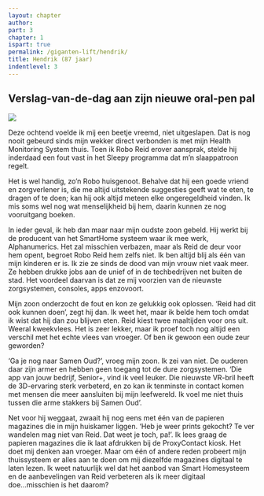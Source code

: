 ```yaml
---
layout: chapter
author: 
part: 3
chapter: 1
ispart: true
permalink: /giganten-lift/hendrik/
title: Hendrik (87 jaar)
indentlevel: 3
---
```

## Verslag-van-de-dag aan zijn nieuwe oral-pen pal

<a href="{{ site.baseurl }}/images/Hendrik.jpg" data-lightbox="Hendrik"><img src="{{ site.baseurl }}/images/Hendrik.jpg"></a>

Deze ochtend voelde ik mij een beetje vreemd, niet uitgeslapen. Dat is nog nooit gebeurd sinds mijn wekker direct verbonden is met mijn Health Monitoring System thuis. Toen ik Robo Reid erover aansprak, stelde hij inderdaad een fout vast in het Sleepy programma dat m’n slaappatroon regelt. 

Het is wel handig, zo’n Robo huisgenoot. Behalve dat hij een goede vriend en zorgverlener is, die me altijd uitstekende suggesties geeft wat te eten, te dragen of te doen; kan hij ook altijd meteen elke ongeregeldheid vinden. Ik mis soms wel nog wat menselijkheid bij hem, daarin kunnen ze nog vooruitgang boeken. 

In ieder geval, ik heb dan maar naar mijn oudste zoon gebeld. Hij werkt bij de producent van het SmartHome systeem waar ik mee werk, Alphanumerics. Het zal misschien verbazen, maar als Reid de deur voor hem opent, begroet Robo Reid hem zelfs niet. Ik ben altijd blij als één van mijn kinderen er is. Ik zie ze sinds de dood van mijn vrouw niet vaak meer. Ze hebben drukke jobs aan de unief of in de techbedrijven net buiten de stad. Het voordeel daarvan is dat ze mij voorzien van de nieuwste zorgsystemen, consoles, apps enzovoort. 

Mijn zoon onderzocht de fout en kon ze gelukkig ook oplossen. ‘Reid had dit ook kunnen doen’, zegt hij dan. Ik weet het, maar ik belde hem toch omdat ik wist dat hij dan zou blijven eten. Reid kiest twee maaltijden voor ons uit. Weeral kweekvlees. Het is zeer lekker, maar ik proef toch nog altijd een verschil met het echte vlees van vroeger. Of ben ik gewoon een oude zeur geworden? 

‘Ga je nog naar Samen Oud?’, vroeg mijn zoon. Ik zei van niet. De ouderen daar zijn armer en hebben geen toegang tot de dure zorgsystemen. ‘Die app van jouw bedrijf, Senior+, vind ik veel leuker. Die nieuwste VR-bril heeft de 3D-ervaring sterk verbeterd, en zo kan ik tenminste in contact komen met mensen die meer aansluiten bij mijn leefwereld. Ik voel me niet thuis tussen die arme stakkers bij Samen Oud’. 

Net voor hij weggaat, zwaait hij nog eens met één van de papieren magazines die in mijn huiskamer liggen. ‘Heb je weer prints gekocht? Te ver wandelen mag niet van Reid. Dat weet je toch, pa!’. Ik lees graag de papieren magazines die ik laat afdrukken bij de ProxyContact kiosk. Het doet mij denken aan vroeger. Maar om één of andere reden probeert mijn thuissysteem er alles aan te doen om mij diezelfde magazines digitaal te laten lezen. Ik weet natuurlijk wel dat het aanbod van Smart Homesysteem en de aanbevelingen van Reid verbeteren als ik meer digitaal doe...misschien is het daarom?
